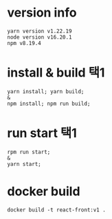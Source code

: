 # version info
```
yarn version v1.22.19
node version v16.20.1
npm v8.19.4
```

# install & build 택1
```
yarn install; yarn build;
&
npm install; npm run build;
```

# run start 택1
```
rpm run start;
&
yarn start;
```


# docker build
```
docker build -t react-front:v1 .
```

